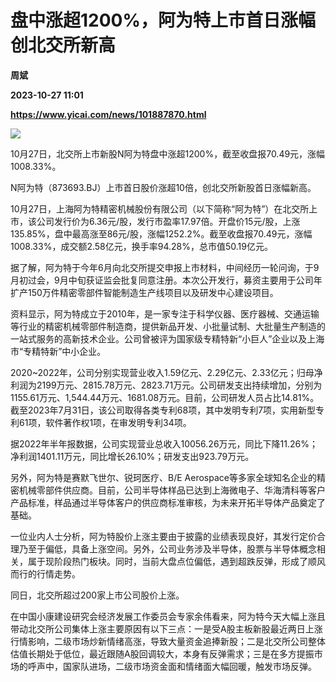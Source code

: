 # 盘中涨超1200%，阿为特上市首日涨幅创北交所新高
**周斌**

**2023-10-27 11:01**

**https://www.yicai.com/news/101887870.html**

![](https://imgcdn.yicai.com/uppics/slides/2023/10/11296d17136eade66cf782cfdcc0563c.jpg)

10月27日，北交所上市新股N阿为特盘中涨超1200%，截至收盘报70.49元，涨幅1008.33%。

N阿为特（873693.BJ）上市首日股价涨超10倍，创北交所新股首日涨幅新高。

10月27日，上海阿为特精密机械股份有限公司（以下简称“阿为特”）在北交所上市，该公司发行价为6.36元/股，发行市盈率17.97倍。开盘价15元/股，上涨135.85%，盘中最高涨至86元/股，涨幅1252.2%。截至收盘报70.49元，涨幅1008.33%，成交额2.58亿元，换手率94.28%，总市值50.19亿元。

据了解，阿为特于今年6月向北交所提交申报上市材料，中间经历一轮问询，于9月初过会，9月中旬获证监会批复同意注册。本次公开发行，募资主要用于公司年扩产150万件精密零部件智能制造生产线项目以及研发中心建设项目。

资料显示，阿为特成立于2010年，是一家专注于科学仪器、医疗器械、交通运输等行业的精密机械零部件制造商，提供新品开发、小批量试制、大批量生产制造的一站式服务的高新技术企业。公司曾被评为国家级专精特新“小巨人”企业以及上海市“专精特新”中小企业。

2020~2022年，公司分别实现营业收入1.59亿元、2.29亿元、2.33亿元；归母净利润为2199万元、2815.78万元、2823.71万元。公司研发支出持续增加，分别为1155.61万元、1,544.44万元、1681.08万元。目前，公司研发人员占比14.81%。截至2023年7月31日，该公司取得各类专利68项，其中发明专利7项，实用新型专利61项，软件著作权1项，在审发明专利34项。

据2022年半年报数据，公司实现营业总收入10056.26万元，同比下降11.26%；净利润1401.11万元，同比增长26.10%；研发支出923.79万元。

另外，阿为特是赛默飞世尔、锐珂医疗、B/E Aerospace等多家全球知名企业的精密机械零部件供应商。目前，公司半导体样品已达到上海微电子、华海清科等客户产品标准，样品通过半导体客户的供应商标准审核，为未来开拓半导体产品奠定了基础。

一位业内人士分析，阿为特股价上涨主要由于披露的业绩表现良好，其发行定价合理乃至于偏低，具备上涨空间。另外，公司业务涉及半导体，股票与半导体概念相关，属于现阶段热门板块。同时，当前大盘点位偏低，遇到超跌反弹，形成了顺风而行的行情走势。

同日，北交所超过200家上市公司股价上涨。

在中国小康建设研究会经济发展工作委员会专家余伟看来，阿为特今天大幅上涨且带动北交所公司集体上涨主要原因有以下三点：一是受A股主板新股最近两日上涨行情影响，二级市场炒新情绪高涨，导致大量资金追捧新股；二是北交所公司整体估值长期处于低位，最近跟随A股回调较大，本身有反弹需求；三是在多方提振市场的呼声中，国家队进场，二级市场资金面和情绪面大幅回暖，触发市场反弹。